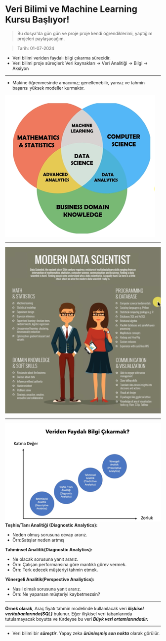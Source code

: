 # Veri Bilimi ve Machine Learning Kursu Başlıyor!

> Bu dosya'da gün gün ve proje proje kendi öğrendiklerimi, yaptığım projeleri paylaşacağım.

> Tarih: 01-07-2024

- Veri bilimi veriden faydalı bilgi çıkarma sürecidir.
-  Veri bilimi proje süreçleri:
    Veri kaynakları &rarr; Veri Analitiği &rarr; Bilgi &rarr; Aksiyon


 ---

- Makine öğrenmesinde amacımız; genellenebilir, yansız ve tahmin başarısı yüksek modeller kurmaktır.

![Veri Bilimi, Bilgisayar Bilimi, Business Domain Knowledge kesişim kümeleri](img/Screenshot_2.png)

---
![Modern Data Scientist Skills](img/Untitled.png)

---

![Faydalı Bilgi Çıkarmak](img/Screenshot_1.png)
**Teşhis/Tanı Analitiği (Diagnostic Analytics):** 
 - Neden olmuş sorusuna cevap ararız.
 - Örn:Satışlar neden artmış 
  
**Tahminsel Analitik(Diagnostic Analytics):**
- Ne olacak sorusuna yanıt ararız.
- Örn: Çalışan performansına göre mantıklı görev vermek.
- Örn: Terk edecek müşteriyi tahmin etmek.
  
**Yönergeli Analitik(Perspective Analiytics):**
- Nasıl olmalı sorusuna yanıt ararız.
- Örn: Ne yaparsan müşteriyi kaybetmezsin?

---

**Örnek olarak**, Araç fiyatı tahmin modelinde kullanılacak veri ***ilişkisel veritabanlarında(SQL)*** bulunur. Eğer ilişkisel veri tabanlarında tutulamayacak boyutta ve türdeyse bu veri ***Büyk veri ortamlarındadır.***

---

- Veri bilimi bir ***süreçtir***. Yapay zeka ***ürünleşmiş son nokta*** olarak görülür.